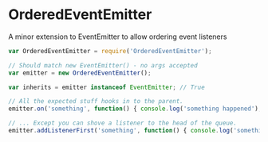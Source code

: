 OrderedEventEmitter
===================

A minor extension to EventEmitter to allow ordering event listeners


```javascript
var OrderedEventEmitter = require('OrderedEventEmitter');

// Should match new EventEmitter() - no args accepted
var emitter = new OrderedEventEmitter();

var inherits = emitter instanceof EventEmitter; // True

// All the expected stuff hooks in to the parent.
emitter.on('something', function() { console.log('something happened'); });

// ... Except you can shove a listener to the head of the queue.
emitter.addListenerFirst('something', function() { console.log('something first!'); });
```
